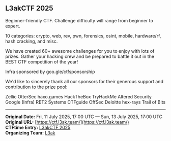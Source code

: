 ## L3akCTF 2025

Beginner-friendly CTF. Challenge difficulty will range from beginner to expert.

10 categories: crypto, web, rev, pwn, forensics, osint, mobile, hardware/rf, hash cracking, and misc.

We have created 60+ awesome challenges for you to enjoy with lots of prizes. Gather your hacking crew and be prepared to battle it out in the BEST CTF competition of the year!

Infra sponsored by goo.gle/ctfsponsorship

We'd like to sincerely thank all our sponsors for their generous support and contribution to the prize pool:

Zellic
OtterSec
haxo.games
HackTheBox
TryHackMe
Altered Security
Google (Infra)
RET2 Systems
CTFguide
OffSec
Deloitte
hex-rays
Trail of Bits

---
**Original Date:** Fri, 11 July 2025, 17:00 UTC — Sun, 13 July 2025, 17:00 UTC<br>
**Original URL:** [https://ctf.l3ak.team/](https://ctf.l3ak.team/)<br>
**CTFtime Entry:** [L3akCTF 2025](https://ctftime.org/event/2629)<br>
**Organizing Team:** [L3ak](https://ctftime.org/team/220336)<br>
<!-- Official URL: https://ctf.l3ak.team/-->